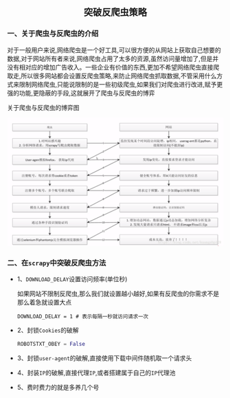 ## <center>突破反爬虫策略</center>

### 一、关于爬虫与反爬虫的介绍

  对于一般用户来说,网络爬虫是一个好工具,可以很方便的从网站上获取自己想要的数据,对于网站所有者来说,网络爬虫占用了太多的资源,虽然访问量增加了,但是并没有相对应的增加广告收入。一些企业有价值的东西,更加不希望网络爬虫直接爬取走,所以很多网站都会设置反爬虫策略,来防止网络爬虫抓取数据,不管采用什么方式来限制网络爬虫,只能说限制的是一些初级爬虫,如果我们对爬虫进行改进,赋予更强的功能,更隐蔽的手段,这就展开了爬虫与反爬虫的博弈


  关于爬虫与反爬虫的博弈图

  ![爬虫与反爬虫](./source/images/爬虫与反爬虫.png)

### 二、在`scrapy`中突破反爬虫方法

* 1、`DOWNLOAD_DELAY`设置访问频率(单位秒)

  如果网站不限制反爬虫,那么我们就设置越小越好,如果有反爬虫的你需求不是那么着急就设置大点

  ```
  DOWNLOAD_DELAY = 1 # 表示每隔一秒就访问请求一次
  ```

* 2、封锁`Cookies`的破解

  ```py
  ROBOTSTXT_OBEY = False
  ```

* 3、封锁`user-agent`的破解,直接使用下载中间件随机取一个请求头
* 4、封装`IP`的破解,直接代理`IP`,或者搭建属于自己的`IP`代理池
* 5、费时费力的就是多养几个号
